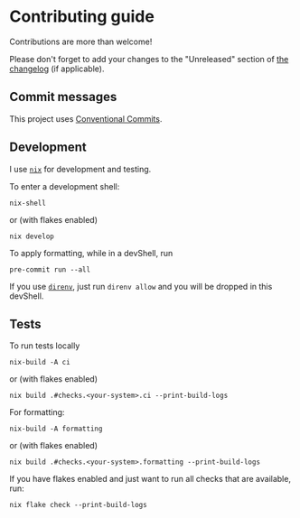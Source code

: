 # Contributing guide

Contributions are more than welcome!

Please don't forget to add your changes to the "Unreleased" section
of [the changelog](./CHANGELOG.md) (if applicable).

## Commit messages

This project uses [Conventional Commits](https://www.conventionalcommits.org/en/v1.0.0/).

## Development

I use [`nix`](https://nixos.org/download.html#download-nix) for development and testing.

To enter a development shell:

```console
nix-shell
```

or (with flakes enabled)

```console
nix develop
```

To apply formatting, while in a devShell, run

```console
pre-commit run --all
```

If you use [`direnv`](https://direnv.net/),
just run `direnv allow` and you will be dropped in this devShell.

## Tests

To run tests locally

```console
nix-build -A ci
```

or (with flakes enabled)

```console
nix build .#checks.<your-system>.ci --print-build-logs
```

For formatting:

```console
nix-build -A formatting
```

or (with flakes enabled)

```console
nix build .#checks.<your-system>.formatting --print-build-logs
```

If you have flakes enabled and just want to run all checks that are available,
run:

```console
nix flake check --print-build-logs
```
